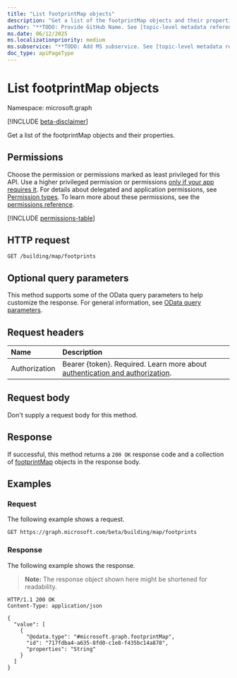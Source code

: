 ```yaml
---
title: "List footprintMap objects"
description: "Get a list of the footprintMap objects and their properties."
author: "**TODO: Provide GitHub Name. See [topic-level metadata reference](https://eng.ms/docs/products/microsoft-graph-service/microsoft-graph/document-apis/metadata)**"
ms.date: 06/12/2025
ms.localizationpriority: medium
ms.subservice: "**TODO: Add MS subservice. See [topic-level metadata reference](https://eng.ms/docs/products/microsoft-graph-service/microsoft-graph/document-apis/metadata)**"
doc_type: apiPageType
---
```


# List footprintMap objects

Namespace: microsoft.graph

[!INCLUDE [beta-disclaimer](../../includes/beta-disclaimer.md)]

Get a list of the footprintMap objects and their properties.

## Permissions

Choose the permission or permissions marked as least privileged for this API. Use a higher privileged permission or permissions [only if your app requires it](/graph/permissions-overview#best-practices-for-using-microsoft-graph-permissions). For details about delegated and application permissions, see [Permission types](/graph/permissions-overview#permission-types). To learn more about these permissions, see the [permissions reference](/graph/permissions-reference).

<!-- {
  "blockType": "permissions",
  "name": "buildingmap-list-footprints-permissions"
}
-->
[!INCLUDE [permissions-table](../includes/permissions/buildingmap-list-footprints-permissions.md)]

## HTTP request

<!-- {
  "blockType": "ignored"
}
-->
``` http
GET /building/map/footprints
```

## Optional query parameters

This method supports some of the OData query parameters to help customize the response. For general information, see [OData query parameters](/graph/query-parameters).

## Request headers

|Name|Description|
|:---|:---|
|Authorization|Bearer {token}. Required. Learn more about [authentication and authorization](/graph/auth/auth-concepts).|

## Request body

Don't supply a request body for this method.

## Response

If successful, this method returns a `200 OK` response code and a collection of [footprintMap](../resources/footprintmap.md) objects in the response body.

## Examples

### Request

The following example shows a request.
<!-- {
  "blockType": "request",
  "name": "list_footprintmap"
}
-->
``` http
GET https://graph.microsoft.com/beta/building/map/footprints
```


### Response

The following example shows the response.
>**Note:** The response object shown here might be shortened for readability.
<!-- {
  "blockType": "response",
  "truncated": true,
  "@odata.type": "microsoft.graph.footprintMap"
}
-->
``` http
HTTP/1.1 200 OK
Content-Type: application/json

{
  "value": [
    {
      "@odata.type": "#microsoft.graph.footprintMap",
      "id": "717fdba4-a635-8fd0-c1e8-f435bc14a878",
      "properties": "String"
    }
  ]
}
```

